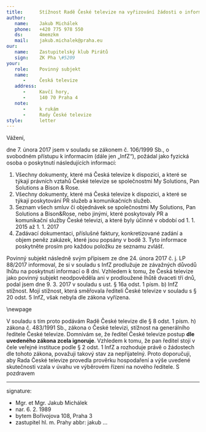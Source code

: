 ```yaml
---
title:      Stížnost Radě České televize na vyřizování žádosti o informace
author:
   name:    Jakub Michálek
   phone:   +420 775 978 550
   ds:      4memzkm
   mail:    jakub.michalek@praha.eu
our:
   name:    Zastupitelský klub Pirátů
   sign:    ZK Pha \#5209
your:
   role:    Povinný subjekt
   name:    
      -     Česká televize
   address:
      -     Kavčí hory, 
      -     140 70 Praha 4
   note:
      -     k rukám
      -     Rady České televize
style:      letter
---
```


Vážení,

dne 7. února 2017 jsem v souladu se zákonem č. 106/1999 Sb., o svobodném přístupu k informacím (dále jen „InfZ“), požádal jako fyzická osoba o poskytnutí následujících informací:

1. Všechny dokumenty, které má Česká televize k dispozici, a které se týkají právních vztahů České televize se společnostmi My Solutions, Pan Solutions a Bison & Rose. 
2. Všechny dokumenty, které má Česká televize k dispozici, a které se týkají poskytování PR služeb a komunikačních služeb. 
3. Seznam všech smluv či objednávek se společnostmi My Solutions, Pan Solutions a Bison&Rose, nebo jinými, které poskytovaly PR a komunikační služby České televizi, a které byly účinné v období od 1. 1. 2015 až 1. 1. 2017
4. Zadávací dokumentaci, příslušné faktury, konkretizované zadání a objem peněz zakázek, které jsou popsány v bodě 3. Tyto informace poskytněte prosím pro každou položku ze seznamu zvlášť.

Povinný subjekt následně svým přípisem ze dne 24. února 2017 č. j. LP 88/2017 informoval, že si v souladu s InfZ prodlužuje ze závažných důvodů lhůtu na poskytnutí informací o 8 dní. Vzhledem k tomu, že Česká televize jako povinný subjekt neodpověděla ani v prodloužené lhůtě dvaceti tří dnů, podal jsem dne 9. 3. 2017 v souladu s ust. § 16a odst. 1 písm. b) InfZ stížnost. Mojí stížnost, která směřovala řediteli České televize v souladu s § 20 odst. 5 InfZ, však nebyla dle zákona vyřízena. 

\newpage

V souladu s tím proto podávám Radě České televize dle § 8 odst. 1 písm. h) zákona č. 483/1991 Sb., zákona o České televizi, stížnost na generálního ředitele České televize. Domnívám se, že ředitel České televize postup **dle uvedeného zákona zcela ignoruje**. Vzhledem k tomu, že pan ředitel stojí v čele veřejné instituce podle § 2 odst. 1 InfZ a rozhoduje právě o žádostech dle tohoto zákona, považuji takový stav za nepřijatelný. Proto doporučuji, aby Rada České televize provedla prověrku hospodaření a výše uvedené skutečnosti vzala v úvahu ve výběrovém řízení na nového ředitele. 
S pozdravem

---
signature: 
  - Mgr. et Mgr. Jakub Michálek
  - nar. 6. 2. 1989
  - bytem Bořivojova 108, Praha 3
  - zastupitel hl. m. Prahy
abbr:       jakub
...
